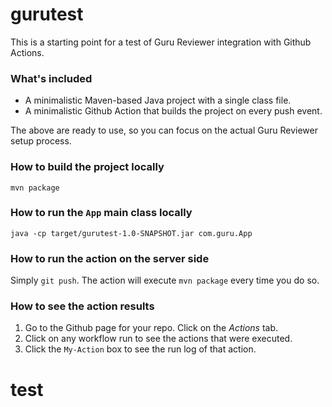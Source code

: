 # gurutest

This is a starting point for a test of Guru Reviewer integration with Github Actions.

### What's included

- A minimalistic Maven-based Java project with a single class file.
- A minimalistic Github Action that builds the project on every push event.

The above are ready to use, so you can focus on the actual Guru Reviewer setup process.

### How to build the project locally

`mvn package`

### How to run the `App` main class locally

`java -cp target/gurutest-1.0-SNAPSHOT.jar com.guru.App`

### How to run the action on the server side

Simply `git push`. The action will execute `mvn package` every time you do so.

### How to see the action results

1. Go to the Github page for your repo. Click on the *Actions* tab.
1. Click on any workflow run to see the actions that were executed.
1. Click the `My-Action` box to see the run log of that action.

# test